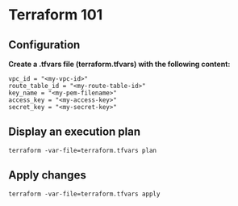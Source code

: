 # Terraform 101

## Configuration

**Create a .tfvars file (terraform.tfvars) with the following content:**
```
vpc_id = "<my-vpc-id>"
route_table_id = "<my-route-table-id>"
key_name = "<my-pem-filename>"
access_key = "<my-access-key>"
secret_key = "<my-secret-key>"
```

## Display an execution plan

```
terraform -var-file=terraform.tfvars plan
```

## Apply changes

```
terraform -var-file=terraform.tfvars apply
```